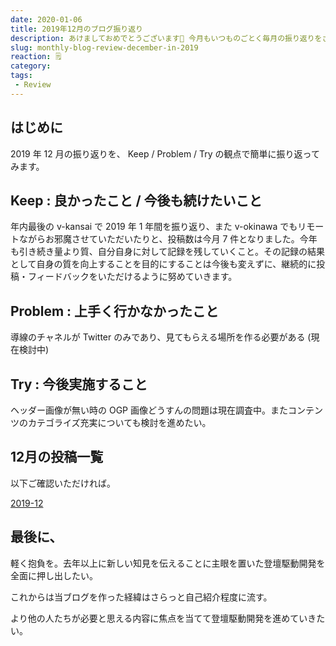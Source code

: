 ```yaml
---
date: 2020-01-06
title: 2019年12月のブログ振り返り
description: あけましておめでとうございます🍾 今月もいつものごとく毎月の振り返りをさせていただきます。
slug: monthly-blog-review-december-in-2019
reaction: 🗒
category: 
tags: 
 - Review
---
```


## はじめに

2019 年 12 月の振り返りを、 Keep / Problem / Try の観点で簡単に振り返ってみます。

## Keep : 良かったこと / 今後も続けたいこと

年内最後の v-kansai で 2019 年 1 年間を振り返り、また v-okinawa でもリモートながらお邪魔させていただいたりと、投稿数は今月 7 件となりました。今年も引き続き量より質、自分自身に対して記録を残していくこと。その記録の結果として自身の質を向上することを目的にすることは今後も変えずに、継続的に投稿・フィードバックをいただけるように努めていきます。

## Problem : 上手く行かなかったこと

導線のチャネルが Twitter のみであり、見てもらえる場所を作る必要がある (現在検討中)

## Try : 今後実施すること

ヘッダー画像が無い時の OGP 画像どうすんの問題は現在調査中。またコンテンツのカテゴライズ充実についても検討を進めたい。

## 12月の投稿一覧

以下ご確認いただければ。

<a class="link-preview" href="https://webneko.dev/archives/2019-12">2019-12</a>

## 最後に、

軽く抱負を。去年以上に新しい知見を伝えることに主眼を置いた登壇駆動開発を全面に押し出したい。

これからは当ブログを作った経緯はさらっと自己紹介程度に流す。

より他の人たちが必要と思える内容に焦点を当てて登壇駆動開発を進めていきたい。
